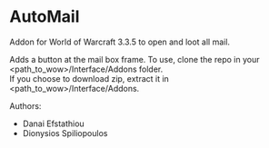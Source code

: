 # AutoMail
Addon for World of Warcraft 3.3.5 to open and loot all mail.

Adds a button at the mail box frame. To use, clone the repo in your <path_to_wow>/Interface/Addons folder.\
If you choose to download zip, extract it in <path_to_wow>/Interface/Addons.

Authors:
* Danai Efstathiou
* Dionysios Spiliopoulos
